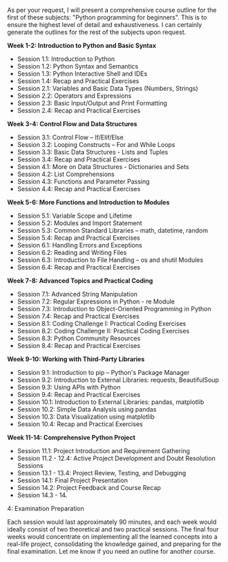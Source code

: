 As per your request, I will present a comprehensive course outline for the first of these subjects: "Python programming for beginners". This is to ensure the highest level of detail and exhaustiveness. I can certainly generate the outlines for the rest of the subjects upon request.

**Week 1-2: Introduction to Python and Basic Syntax**
- Session 1.1: Introduction to Python
- Session 1.2: Python Syntax and Semantics
- Session 1.3: Python Interactive Shell and IDEs
- Session 1.4: Recap and Practical Exercises
- Session 2.1: Variables and Basic Data Types (Numbers, Strings)
- Session 2.2: Operators and Expressions
- Session 2.3: Basic Input/Output and Print Formatting
- Session 2.4: Recap and Practical Exercises

**Week 3-4: Control Flow and Data Structures**
- Session 3.1: Control Flow – If/Elif/Else
- Session 3.2: Looping Constructs – For and While Loops
- Session 3.3: Basic Data Structures - Lists and Tuples
- Session 3.4: Recap and Practical Exercises
- Session 4.1: More on Data Structures - Dictionaries and Sets
- Session 4.2: List Comprehensions
- Session 4.3: Functions and Parameter Passing
- Session 4.4: Recap and Practical Exercises

**Week 5-6: More Functions and Introduction to Modules**
- Session 5.1: Variable Scope and Lifetime
- Session 5.2: Modules and Import Statement
- Session 5.3: Common Standard Libraries – math, datetime, random
- Session 5.4: Recap and Practical Exercises
- Session 6.1: Handling Errors and Exceptions
- Session 6.2: Reading and Writing Files
- Session 6.3: Introduction to File Handling – os and shutil Modules
- Session 6.4: Recap and Practical Exercises

**Week 7-8: Advanced Topics and Practical Coding**
- Session 7.1: Advanced String Manipulation
- Session 7.2: Regular Expressions in Python - re Module
- Session 7.3: Introduction to Object-Oriented Programming in Python
- Session 7.4: Recap and Practical Exercises
- Session 8.1: Coding Challenge I: Practical Coding Exercises
- Session 8.2: Coding Challenge II: Practical Coding Exercises
- Session 8.3: Python Community Resources
- Session 8.4: Recap and Practical Exercises

**Week 9-10: Working with Third-Party Libraries**
- Session 9.1: Introduction to pip – Python's Package Manager
- Session 9.2: Introduction to External Libraries: requests, BeautifulSoup
- Session 9.3: Using APIs with Python
- Session 9.4: Recap and Practical Exercises
- Session 10.1: Introduction to External Libraries: pandas, matplotlib
- Session 10.2: Simple Data Analysis using pandas
- Session 10.3: Data Visualization using matplotlib
- Session 10.4: Recap and Practical Exercises

**Week 11-14: Comprehensive Python Project**
- Session 11.1: Project Introduction and Requirement Gathering
- Session 11.2 - 12.4: Active Project Development and Doubt Resolution Sessions
- Session 13.1 - 13.4: Project Review, Testing, and Debugging
- Session 14.1: Final Project Presentation
- Session 14.2: Project Feedback and Course Recap
- Session 14.3 - 14.

4: Examination Preparation

Each session would last approximately 90 minutes, and each week would ideally consist of two theoretical and two practical sessions. The final four weeks would concentrate on implementing all the learned concepts into a real-life project, consolidating the knowledge gained, and preparing for the final examination. Let me know if you need an outline for another course.
